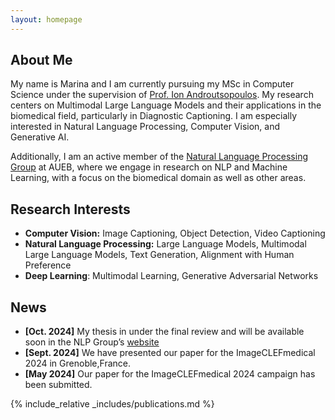 ```yaml
---
layout: homepage
---
```


## About Me

My name is Marina and I am currently pursuing my MSc in Computer Science under the supervision of [Prof. Ion Androutsopoulos](https://www2.aueb.gr/users/ion/). My research centers on Multimodal Large Language Models and their applications in the biomedical field, particularly in Diagnostic Captioning. I am especially interested in Natural Language Processing, Computer Vision, and Generative AI.

Additionally, I am an active member of the [Natural Language Processing Group](http://nlp.cs.aueb.gr/) at AUEB, where we engage in research on NLP and Machine Learning, with a focus on the biomedical domain as well as other areas.



## Research Interests

- **Computer Vision:** Image Captioning, Object Detection, Video Captioning
- **Natural Language Processing:** Large Language Models, Multimodal Large Language Models, Text Generation, Alignment with Human Preference
- **Deep Learning**: Multimodal Learning, Generative Adversarial Networks


## News

- **[Oct. 2024]** My thesis in under the final review and will be available soon in the NLP Group’s [website](http://nlp.cs.aueb.gr/theses.html)
- **[Sept. 2024]** We have presented our paper for the ImageCLEFmedical 2024 in Grenoble,France. 
- **[May 2024]** Our paper for the ImageCLEFmedical 2024 campaign has been submitted. 


{% include_relative _includes/publications.md %}


<!-- {% include_relative _includes/services.md %} -->
